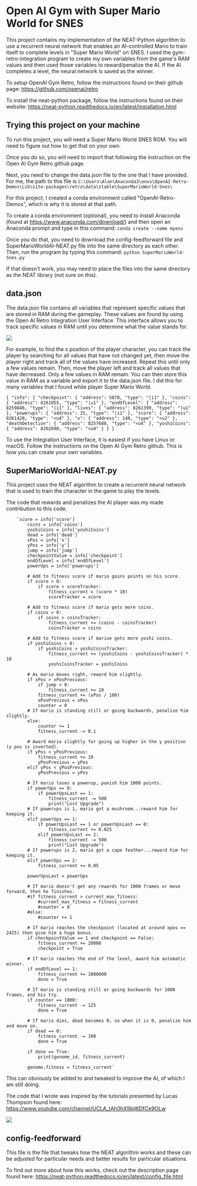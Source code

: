 # Open AI Gym with Super Mario World for SNES

This project contains my implementation of the NEAT-Python algorithm to use a recurrent neural network that enables an AI-controlled Mario to train itself to complete levels in "Super Mario World" on SNES. I used the gym-retro-integration program to create my own variables from the game's RAM values and then used those variables to reward/penalize the AI. If the AI completes a level, the neural network is saved as the winner. 

To setup OpenAI Gym Retro, follow the instructions found on their github page: <https://github.com/openai/retro>

To install the neat-python package, follow the instructions found on their website: <https://neat-python.readthedocs.io/en/latest/installation.html>

## Trying this project on your machine

To run this project, you will need a Super Mario World SNES ROM. You will need to figure out how to get that on your own. 

Once you do so, you will need to import that following the instruction on the Open AI Gym Retro github page.

Next, you need to change the data.json file to the one that I have provided. For me, the path to this file is `C:\Users\Alan\Anaconda3\envs\OpenAI-Retro-Demos\Lib\site-packages\retro\data\stable\SuperMarioWorld-Snes\`

For this project, I created a conda environment called "OpenAI-Retro-Demos", which is why it is stored at that path.

To create a conda environment (optional), you need to install Anaconda (found at <https://www.anaconda.com/download/>) and then open an Anaconda prompt and type in this command:
`conda create --name myenv`

Once you do that, you need to download the config-feedforward file and SuperMarioWorldAI-NEAT.py file into the same directory as each other. Then, run the program by typing this command:
`python SuperMarioWorld-Snes.py`

If that doesn't work, you may need to place the files into the same directory as the NEAT library (not sure on this).

## data.json

The data.json file contains all variables that represent specific values that are stored in RAM during the gameplay. These values are found by using the Open AI Retro Integration User Interface. This interface allows you to track specific values in RAM until you determine what the value stands for.

![](gym-integration-UI.gif)

For example, to find the x position of the player character, you can track the player by searching for all values that have not changed yet, then move the player right and track all of the values have increased. Repeat this until only a few values remain. Then, move the player left and track all values that have decreased. Only a few values in RAM remain. You can then store this value in RAM as a variable and export it to the data.json file. I did this for many variables that I found while player Super Mario World.

`{
  "info": {
    "checkpoint": {
      "address": 5070,
      "type": "|i1"
    },
    "coins": {
      "address": 8261055,
      "type": "|u1"
    },
    "endOfLevel": {
      "address": 8259846,
      "type": "|i1"
    },
    "lives": {
      "address": 8261399,
      "type": "|u1"
    },
    "powerups": {
      "address": 25,
      "type": "|i1"
    },
    "score": {
      "address": 8261428,
      "type": "<u4"
    },
    "x": {
      "address": 148,
      "type": "<u2"
    },
    "deathDetection": {
      "address": 8257688,
      "type": "<u4"
    },
    "yoshiCoins": {
      "address": 8262690,
      "type": "<u4"
    }
  }
}`

To use the Integration User Interface, it is easiest if you have Linux or macOS. Follow the instructions on the Open AI Gym Retro github. This is how you can create your own variables.

## SuperMarioWorldAI-NEAT.py

This project uses the NEAT algorithm to create a recurrent neural network that is used to train the character in the game to play the levels.

The code that rewards and penalizes the AI player was my made contribution to this code.

	    `score = info['score']
            coins = info['coins']
            yoshiCoins = info['yoshiCoins']
            dead = info['dead']
            xPos = info['x']
            yPos = info['y']
            jump = info['jump']
            checkpointValue = info['checkpoint']
            endOfLevel = info['endOfLevel']
            powerUps = info['powerups']

            # Add to fitness score if mario gains points on his score.
            if score > 0:
                if score > scoreTracker:
                    fitness_current = (score * 10)
                    scoreTracker = score
            
            # Add to fitness score if mario gets more coins.
            if coins > 0:
                if coins > coinsTracker:
                    fitness_current += (coins - coinsTracker)
                    coinsTracker = coins
        
            # Add to fitness score if marioe gets more yoshi coins.
            if yoshiCoins > 0:
                if yoshiCoins > yoshiCoinsTracker:
                    fitness_current += (yoshiCoins - yoshiCoinsTracker) * 10
                    yoshiCoinsTracker = yoshiCoins

            # As mario moves right, reward him slightly.
            if xPos > xPosPrevious:
                if jump > 0:
                    fitness_current += 10
                fitness_current += (xPos / 100)
                xPosPrevious = xPos
                counter = 0
            # If mario is standing still or going backwards, penalize him slightly.
            else: 
                counter += 1
                fitness_current -= 0.1                     
            
            # Award mario slightly for going up higher in the y position (y pos is inverted).
            if yPos < yPosPrevious:
                fitness_current += 10
                yPosPrevious = yPos
            elif yPos < yPosPrevious:
                yPosPrevious = yPos

            # If mario loses a powerup, punish him 1000 points.
            if powerUps == 0:
                if powerUpsLast == 1:
                    fitness_current -= 500
                    print("Lost Upgrade")
            # If powerups is 1, mario got a mushroom...reward him for keeping it.
            elif powerUps == 1:
                if powerUpsLast == 1 or powerUpsLast == 0:
                    fitness_current += 0.025       
                elif powerUpsLast == 2: 
                    fitness_current -= 500
                    print("Lost Upgrade")
            # If powerups is 2, mario got a cape feather...reward him for keeping it.
            elif powerUps == 2:
                fitness_current += 0.05
                
            powerUpsLast = powerUps

            # If mario doesn't get any rewards for 1000 frames or move forward, then he finishes.
            #if fitness_current > current_max_fitness: 
                #current_max_fitness = fitness_current
                #counter = 0
            #else:
                #counter += 1
                                  
            # If mario reaches the checkpoint (located at around xpos == 2425) then give him a huge bonus.           
            if checkpointValue == 1 and checkpoint == False:
                fitness_current += 20000
                checkpoint = True
           
            # If mario reaches the end of the level, award him automatic winner.
            if endOfLevel == 1:
                fitness_current += 1000000
                done = True

            # If mario is standing still or going backwards for 1000 frames, end his try.
            if counter == 1000:
                fitness_current -= 125
                done = True                

            # If mario dies, dead becomes 0, so when it is 0, penalize him and move on.
            if dead == 0:
                fitness_current -= 100
                done = True 

            if done == True:
                print(genome_id, fitness_current)

            genome.fitness = fitness_current`

This can obviously be added to and tweaked to improve the AI, of which I am still doing.

The code that I wrote was inspired by the tutorials presented by Lucas Thompson found here:
<https://www.youtube.com/channel/UCLA_tAh0hX9bjl6DfCe9OLw>

![](OpenAI-Retro-SuperMarioWorld.gif)

## config-feedforward

This file is the file that tweaks how the NEAT algorithm works and these can be adjusted for particular needs and better results for particular situations.

To find out more about how this works, check out the description page found here: <https://neat-python.readthedocs.io/en/latest/config_file.html>
